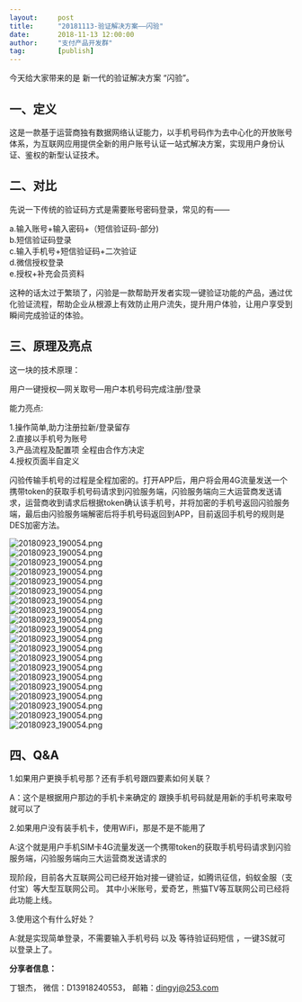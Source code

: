 ```yaml
---  
layout:     post   
title:      "20181113-验证解决方案——闪验"  
date:       2018-11-13 12:00:00  
author:     "支付产品开发群"  
tag:		[publish] 
---
```



今天给大家带来的是 新一代的验证解决方案 “闪验”。

## 一、定义

这是一款基于运营商独有数据网络认证能力，以手机号码作为去中心化的开放账号体系，为互联网应用提供全新的用户账号认证一站式解决方案，实现用户身份认证、鉴权的新型认证技术。

## 二、对比

先说一下传统的验证码方式是需要账号密码登录，常见的有——

a.输入账号+输入密码+（短信验证码-部分)   
b.短信验证码登录  
c.输入手机号+短信验证码+二次验证  
d.微信授权登录  
e.授权+补充会员资料  

这种的话太过于繁琐了，闪验是一款帮助开发者实现一键验证功能的产品，通过优化验证流程，帮助企业从根源上有效防止用户流失，提升用户体验，让用户享受到瞬间完成验证的体验。

## 三、原理及亮点

这一块的技术原理：

用户一键授权—网关取号—用户本机号码完成注册/登录

能力亮点:

1.操作简单,助力注册拉新/登录留存  
2.直接以手机号为账号   
3.产品流程及配置项 全程由合作方决定    
4.授权页面半自定义   

闪验传输手机号的过程是全程加密的。打开APP后，用户将会用4G流量发送一个携带token的获取手机号码请求到闪验服务端，闪验服务端向三大运营商发送请求，运营商收到请求后根据token确认该手机号，并将加密的手机号返回闪验服务端，最后由闪验服务端解密后将手机号码返回到APP，目前返回手机号的规则是DES加密方法。

![20180923_190054.png](http://static.cocolian.cn/img/201811/闪验/Slide1.JPG)  
![20180923_190054.png](http://static.cocolian.cn/img/201811/闪验/Slide2.JPG)  
![20180923_190054.png](http://static.cocolian.cn/img/201811/闪验/Slide3.JPG)  
![20180923_190054.png](http://static.cocolian.cn/img/201811/闪验/Slide4.JPG)  
![20180923_190054.png](http://static.cocolian.cn/img/201811/闪验/Slide5.JPG)  
![20180923_190054.png](http://static.cocolian.cn/img/201811/闪验/Slide6.JPG)  
![20180923_190054.png](http://static.cocolian.cn/img/201811/闪验/Slide7.JPG)  
![20180923_190054.png](http://static.cocolian.cn/img/201811/闪验/Slide8.JPG)  
![20180923_190054.png](http://static.cocolian.cn/img/201811/闪验/Slide9.JPG)  
![20180923_190054.png](http://static.cocolian.cn/img/201811/闪验/Slide10.JPG)  
![20180923_190054.png](http://static.cocolian.cn/img/201811/闪验/Slide11.JPG)  
![20180923_190054.png](http://static.cocolian.cn/img/201811/闪验/Slide12.JPG)  
![20180923_190054.png](http://static.cocolian.cn/img/201811/闪验/Slide13.JPG)  
![20180923_190054.png](http://static.cocolian.cn/img/201811/闪验/Slide14.JPG)  
![20180923_190054.png](http://static.cocolian.cn/img/201811/闪验/Slide15.JPG)  
![20180923_190054.png](http://static.cocolian.cn/img/201811/闪验/Slide16.JPG)    
![20180923_190054.png](http://static.cocolian.cn/img/201811/闪验/Slide17.JPG)  
![20180923_190054.png](http://static.cocolian.cn/img/201811/闪验/Slide18.JPG)  
![20180923_190054.png](http://static.cocolian.cn/img/201811/闪验/Slide19.JPG)  
![20180923_190054.png](http://static.cocolian.cn/img/201811/闪验/Slide20.JPG)  


## 四、Q&A

1.如果用户更换手机号那？还有手机号跟四要素如何关联？

A：这个是根据用户那边的手机卡来确定的 跟换手机号码就是用新的手机号来取号就可以了

2.如果用户没有装手机卡，使用WiFi，那是不是不能用了

A:这个就是用户手机SIM卡4G流量发送一个携带token的获取手机号码请求到闪验服务端，闪验服务端向三大运营商发送请求的 

现阶段，目前各大互联网公司已经开始对接一键验证，如腾讯征信，蚂蚁金服（支付宝）等大型互联网公司。
其中小米账号，爱奇艺，熊猫TV等互联网公司已经将此功能上线。

3.使用这个有什么好处？

A:就是实现简单登录，不需要输入手机号码  以及 等待验证码短信 ，一键3S就可以登录上了。



**分享者信息：**

丁银杰， 微信：D13918240553， 邮箱：dingyj@253.com
